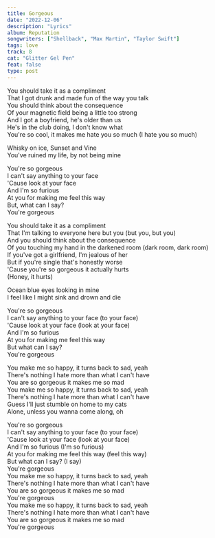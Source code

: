 ```yaml
---
title: Gorgeous
date: "2022-12-06"
description: "Lyrics"
album: Reputation
songwriters: ["Shellback", "Max Martin", "Taylor Swift"]
tags: love
track: 8
cat: "Glitter Gel Pen"
feat: false
type: post
---
```


<p className='verse-one'>
You should take it as a compliment <br />
That I got drunk and made fun of the way you talk <br />
You should think about the consequence <br />
Of your magnetic field being a little too strong <br />
And I got a boyfriend, he's older than us <br />
He's in the club doing, I don't know what <br />
You're so cool, it makes me hate you so much (I hate you so much) <br />
</p>
<p className='pre-chorus'>
Whisky on ice, Sunset and Vine <br />
You've ruined my life, by not being mine <br />
</p>
<p className='chorus'>
You're so gorgeous <br />
I can't say anything to your face <br />
'Cause look at your face <br />
And I'm so furious <br />
At you for making me feel this way <br />
But, what can I say? <br />
You're gorgeous <br />
</p>
<p className='verse-two'>
You should take it as a compliment <br />
That I'm talking to everyone here but you (but you, but you) <br />
And you should think about the consequence <br />
Of you touching my hand in the darkened room (dark room, dark room) <br />
If you've got a girlfriend, I'm jealous of her <br />
But if you're single that's honestly worse <br />
'Cause you're so gorgeous it actually hurts <br />
(Honey, it hurts) <br />
</p>
<p className='pre-chorus'>
Ocean blue eyes looking in mine <br />
I feel like I might sink and drown and die <br />
</p>
<p className='chorus'>
You're so gorgeous <br />
I can't say anything to your face (to your face) <br />
'Cause look at your face (look at your face) <br />
And I'm so furious <br />
At you for making me feel this way <br />
But what can I say? <br />
You're gorgeous <br />
</p>
<p className='bridge'>
You make me so happy, it turns back to sad, yeah <br />
There's nothing I hate more than what I can't have <br />
You are so gorgeous it makes me so mad <br />
You make me so happy, it turns back to sad, yeah <br />
There's nothing I hate more than what I can't have  <br />
Guess I'll just stumble on home to my cats <br />
Alone, unless you wanna come along, oh <br />
</p>
<p className='chorus'>
You're so gorgeous <br />
I can't say anything to your face (to your face) <br />
'Cause look at your face (look at your face) <br />
And I'm so furious (I'm so furious) <br />
At you for making me feel this way (feel this way) <br />
But what can I say? (I say) <br />
You're gorgeous <br />
You make me so happy, it turns back to sad, yeah <br />
There's nothing I hate more than what I can't have <br />
You are so gorgeous it makes me so mad <br />
You're gorgeous <br />
You make me so happy, it turns back to sad, yeah <br />
There's nothing I hate more than what I can't have <br />
You are so gorgeous it makes me so mad <br />
You're gorgeous <br />
</p>
